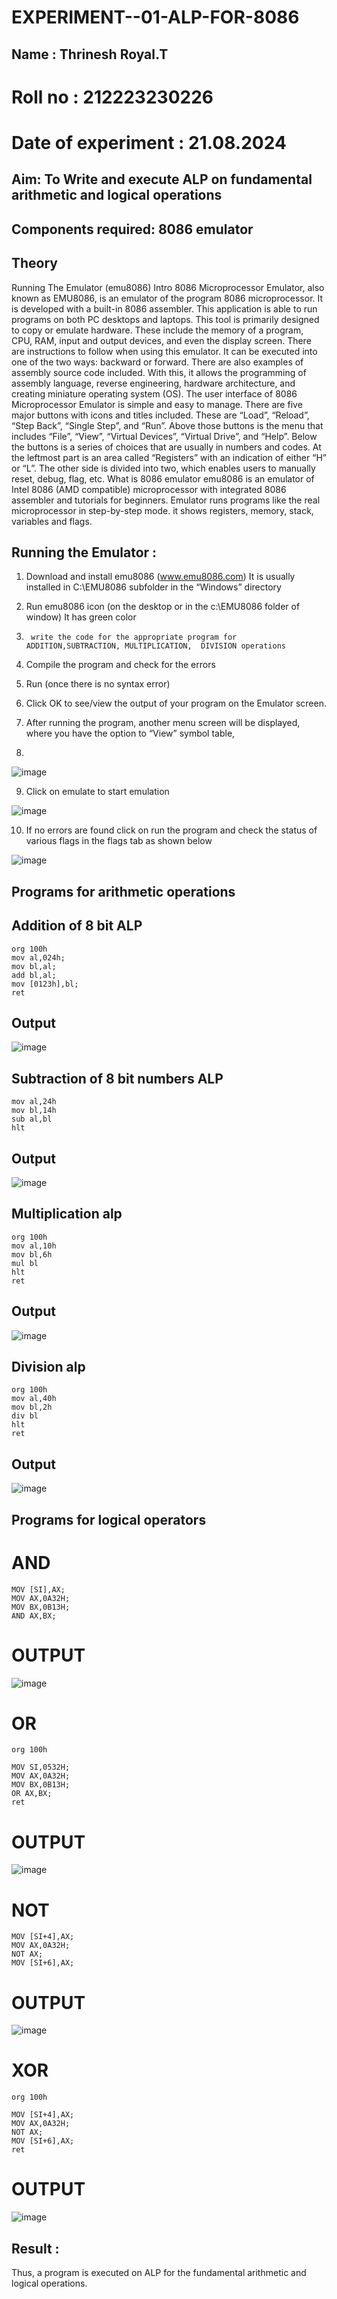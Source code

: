 # EXPERIMENT--01-ALP-FOR-8086
## Name : Thrinesh Royal.T
# Roll no : 212223230226
# Date of experiment : 21.08.2024





## Aim: To Write and execute ALP on fundamental arithmetic and logical operations
## Components required: 8086  emulator 
## Theory 
Running The Emulator (emu8086) Intro 8086 Microprocessor Emulator, also known as EMU8086, is an emulator of the program 8086 microprocessor. It is developed with a built-in 8086 assembler. This application is able to run programs on both PC desktops and laptops. This tool is primarily designed to copy or emulate hardware. These include the memory of a program, CPU, RAM, input and output devices, and even the display screen. There are instructions to follow when using this emulator. It can be executed into one of the two ways: backward or forward. There are also examples of assembly source code included. With this, it allows the programming of assembly language, reverse engineering, hardware architecture, and creating miniature operating system (OS). The user interface of 8086 Microprocessor Emulator is simple and easy to manage. There are five major buttons with icons and titles included. These are “Load”, “Reload”, “Step Back”, “Single Step”, and “Run”. Above those buttons is the menu that includes “File”, “View”, “Virtual Devices”, “Virtual Drive”, and “Help”. Below the buttons is a series of choices that are usually in numbers and codes. At the leftmost part is an area called “Registers” with an indication of either “H” or “L”. The other side is divided into two, which enables users to manually reset, debug, flag, etc. What is 8086 emulator emu8086 is an emulator of Intel 8086 (AMD compatible) microprocessor with integrated 8086 assembler and tutorials for beginners. Emulator runs programs like the real microprocessor in step-by-step mode. it shows registers, memory, stack, variables and flags.


 ## Running the Emulator :
1.	Download and install emu8086 (www.emu8086.com) It is usually installed in C:\EMU8086 subfolder in the “Windows” directory
2.	  Run  emu8086 icon (on the desktop or in the c:\EMU8086 folder of window) It has green color 
 
 
3.		write the code for the appropriate program for ADDITION,SUBTRACTION, MULTIPLICATION,  DIVISION operations 

4.	 Compile the program and check for the errors 
5.	Run (once there is no syntax error) 

6.	Click OK to see/view the output of your program on the Emulator screen. 


7.	After running the program, another menu screen will be displayed, where you have the option to “View” symbol table,
8.	 


![image](https://user-images.githubusercontent.com/36288975/189273263-d65baae9-4b8f-4723-afb3-c0ffa4052b04.png)











9.	Click on emulate to start emulation 








![image](https://user-images.githubusercontent.com/36288975/189273273-9bb36ec1-e2e8-4892-8d35-37707332bfdc.png)








10.	If no errors are found click on run the program and check the status of various flags in the flags tab as shown below 






![image](https://user-images.githubusercontent.com/36288975/189273277-113a2a33-4a40-4ff8-95a5-ecd3a1f504fe.png)







## Programs for arithmetic  operations

## Addition  of 8 bit ALP 
```
org 100h
mov al,024h;
mov bl,al;
add bl,al;
mov [0123h],bl;
ret
```

## Output  

![image](https://github.com/user-attachments/assets/234a956b-b293-4019-ae15-218875fed55b)

## Subtraction   of 8 bit numbers  ALP 
 ```
mov al,24h
mov bl,14h
sub al,bl
hlt

```
## Output  
![image](https://github.com/user-attachments/assets/0c03b397-2ce7-4c2b-a0cd-612ca6cb1ced)



## Multiplication alp 
```
org 100h
mov al,10h
mov bl,6h
mul bl
hlt
ret
```

 ## Output  

![image](https://github.com/user-attachments/assets/fac48f7f-c09b-489a-ab76-9f5fe7cb9fa7)



## Division alp 
```
org 100h
mov al,40h
mov bl,2h
div bl
hlt
ret
```
## Output  

![image](https://github.com/user-attachments/assets/30057fcd-2943-485e-8b99-22db2e11db01)



## Programs for logical operators

# AND
```
MOV [SI],AX;
MOV AX,0A32H;
MOV BX,0B13H;
AND AX,BX;
```

# OUTPUT
![image](https://github.com/user-attachments/assets/a2b669fe-730d-4cb8-bcac-4bf7c45ae236)


# OR
```
org 100h

MOV SI,0532H;
MOV AX,0A32H;
MOV BX,0B13H;
OR AX,BX;
ret
```

# OUTPUT
![image](https://github.com/user-attachments/assets/35309735-2f0e-4e12-8d8c-9498b55f7033)

# NOT
```
MOV [SI+4],AX;
MOV AX,0A32H;
NOT AX;
MOV [SI+6],AX;
```
# OUTPUT
![image](https://github.com/user-attachments/assets/21d619db-6e4a-49e9-9e00-a45dc9590868)

# XOR
```
org 100h

MOV [SI+4],AX;
MOV AX,0A32H;
NOT AX;
MOV [SI+6],AX;
ret
```
# OUTPUT
![image](https://github.com/user-attachments/assets/5bb3947a-d582-4cef-820f-4185214b8ef5)


## Result :
 Thus, a program is executed on ALP for the fundamental arithmetic and logical operations.
 









